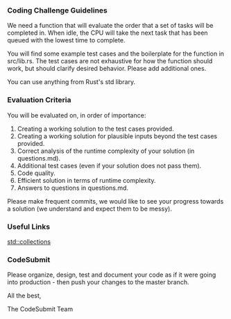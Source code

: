 ### Coding Challenge Guidelines

We need a function that will evaluate the order that a set of tasks will be completed in.
When idle, the CPU will take the next task that has been queued with the lowest time to complete.

You will find some example test cases and the boilerplate for the function in src/lib.rs.
The test cases are not exhaustive for how the function should work, but should clarify desired behavior.
Please add additional ones.

You can use anything from Rust's std library.

### Evaluation Criteria

You will be evaluated on, in order of importance:

1. Creating a working solution to the test cases provided.
2. Creating a working solution for plausible inputs beyond the test cases provided.
3. Correct analysis of the runtime complexity of your solution (in questions.md).
4. Additional test cases (even if your solution does not pass them).
5. Code quality.
6. Efficient solution in terms of runtime complexity.
7. Answers to questions in questions.md.

Please make frequent commits, we would like to see your progress towards a solution (we understand and expect them to be messy).


### Useful Links

[std::collections](https://doc.rust-lang.org/std/collections/index.html)


### CodeSubmit

Please organize, design, test and document your code as if it were
going into production - then push your changes to the master branch.

All the best,

The CodeSubmit Team
